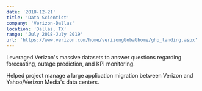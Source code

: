 ```yaml
---
date: '2018-12-21'
title: 'Data Scientist'
company: 'Verizon-Dallas'
location: 'Dallas, TX'
range: 'July 2018-July 2019'
url: 'https://www.verizon.com/home/verizonglobalhome/ghp_landing.aspx'
---
```

Leveraged Verizon's massive datasets to answer questions regarding forecasting, outage prediction, and KPI monitoring.

Helped project manage a large application migration between Verizon and Yahoo/Verizon Media's data centers.
